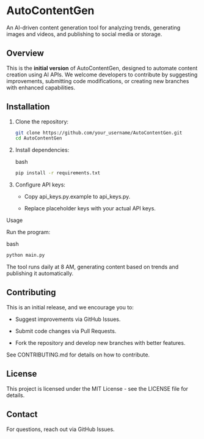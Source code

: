 # AutoContentGen

An AI-driven content generation tool for analyzing trends, generating images and videos, and publishing to social media or storage.

## Overview

This is the **initial version** of AutoContentGen, designed to automate content creation using AI APIs. We welcome developers to contribute by suggesting improvements, submitting code modifications, or creating new branches with enhanced capabilities.

## Installation

1. Clone the repository:
   ```bash
   git clone https://github.com/your_username/AutoContentGen.git
   cd AutoContentGen
   ```

2. Install dependencies:
    
    bash
    
    ```bash
    pip install -r requirements.txt
    ```
    
3. Configure API keys:
    
    - Copy api_keys.py.example to api_keys.py.
        
    - Replace placeholder keys with your actual API keys.
        

Usage

Run the program:

   bash
   
   ```bash
   python main.py
   ```

The tool runs daily at 8 AM, generating content based on trends and publishing it automatically.

## Contributing

This is an initial release, and we encourage you to:

- Suggest improvements via GitHub Issues.
    
- Submit code changes via Pull Requests.
    
- Fork the repository and develop new branches with better features.
    

See CONTRIBUTING.md for details on how to contribute.

## License

This project is licensed under the MIT License - see the LICENSE file for details.

## Contact

For questions, reach out via GitHub Issues.
